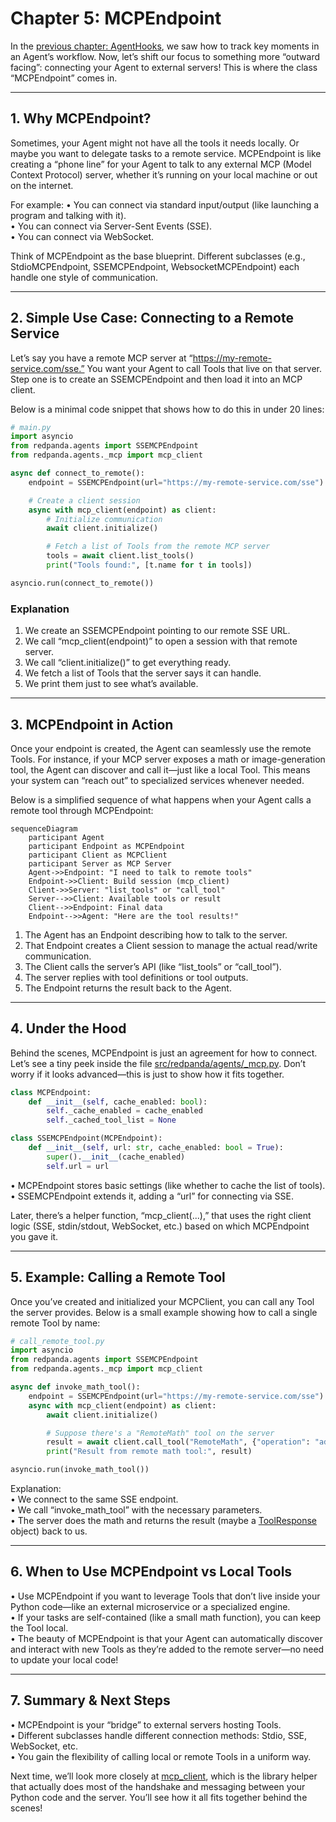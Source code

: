 # Chapter 5: MCPEndpoint

In the [previous chapter: AgentHooks](04_agenthooks_.md), we saw how to track key moments in an Agent’s workflow. Now, let’s shift our focus to something more “outward facing”: connecting your Agent to external servers! This is where the class “MCPEndpoint” comes in.

--------------------------------------------------------------------------------

## 1. Why MCPEndpoint?

Sometimes, your Agent might not have all the tools it needs locally. Or maybe you want to delegate tasks to a remote service. MCPEndpoint is like creating a “phone line” for your Agent to talk to any external MCP (Model Context Protocol) server, whether it’s running on your local machine or out on the internet.

For example:
• You can connect via standard input/output (like launching a program and talking with it).  
• You can connect via Server-Sent Events (SSE).  
• You can connect via WebSocket.  

Think of MCPEndpoint as the base blueprint. Different subclasses (e.g., StdioMCPEndpoint, SSEMCPEndpoint, WebsocketMCPEndpoint) each handle one style of communication.

--------------------------------------------------------------------------------

## 2. Simple Use Case: Connecting to a Remote Service

Let’s say you have a remote MCP server at “https://my-remote-service.com/sse.” You want your Agent to call Tools that live on that server. Step one is to create an SSEMCPEndpoint and then load it into an MCP client.

Below is a minimal code snippet that shows how to do this in under 20 lines:

```python
# main.py
import asyncio
from redpanda.agents import SSEMCPEndpoint
from redpanda.agents._mcp import mcp_client

async def connect_to_remote():
    endpoint = SSEMCPEndpoint(url="https://my-remote-service.com/sse")

    # Create a client session
    async with mcp_client(endpoint) as client:
        # Initialize communication
        await client.initialize()

        # Fetch a list of Tools from the remote MCP server
        tools = await client.list_tools()
        print("Tools found:", [t.name for t in tools])

asyncio.run(connect_to_remote())
```

### Explanation

1. We create an SSEMCPEndpoint pointing to our remote SSE URL.  
2. We call “mcp_client(endpoint)” to open a session with that remote server.  
3. We call “client.initialize()” to get everything ready.  
4. We fetch a list of Tools that the server says it can handle.  
5. We print them just to see what’s available.

--------------------------------------------------------------------------------

## 3. MCPEndpoint in Action

Once your endpoint is created, the Agent can seamlessly use the remote Tools. For instance, if your MCP server exposes a math or image-generation tool, the Agent can discover and call it—just like a local Tool. This means your system can “reach out” to specialized services whenever needed.

Below is a simplified sequence of what happens when your Agent calls a remote tool through MCPEndpoint:

```mermaid
sequenceDiagram
    participant Agent
    participant Endpoint as MCPEndpoint
    participant Client as MCPClient
    participant Server as MCP Server
    Agent->>Endpoint: "I need to talk to remote tools"
    Endpoint->>Client: Build session (mcp_client)
    Client->>Server: "list_tools" or "call_tool"
    Server-->>Client: Available tools or result
    Client-->>Endpoint: Final data
    Endpoint-->>Agent: "Here are the tool results!"
```

1. The Agent has an Endpoint describing how to talk to the server.  
2. That Endpoint creates a Client session to manage the actual read/write communication.  
3. The Client calls the server’s API (like “list_tools” or “call_tool”).  
4. The server replies with tool definitions or tool outputs.  
5. The Endpoint returns the result back to the Agent.

--------------------------------------------------------------------------------

## 4. Under the Hood

Behind the scenes, MCPEndpoint is just an agreement for how to connect. Let’s see a tiny peek inside the file [src/redpanda/agents/_mcp.py](https://github.com/redpanda-data/agent/blob/main/src/redpanda/agents/_mcp.py). Don’t worry if it looks advanced—this is just to show how it fits together.

```python
class MCPEndpoint:
    def __init__(self, cache_enabled: bool):
        self._cache_enabled = cache_enabled
        self._cached_tool_list = None

class SSEMCPEndpoint(MCPEndpoint):
    def __init__(self, url: str, cache_enabled: bool = True):
        super().__init__(cache_enabled)
        self.url = url
```

• MCPEndpoint stores basic settings (like whether to cache the list of tools).  
• SSEMCPEndpoint extends it, adding a “url” for connecting via SSE.

Later, there’s a helper function, “mcp_client(...),” that uses the right client logic (SSE, stdin/stdout, WebSocket, etc.) based on which MCPEndpoint you gave it.

--------------------------------------------------------------------------------

## 5. Example: Calling a Remote Tool

Once you’ve created and initialized your MCPClient, you can call any Tool the server provides. Below is a small example showing how to call a single remote Tool by name:

```python
# call_remote_tool.py
import asyncio
from redpanda.agents import SSEMCPEndpoint
from redpanda.agents._mcp import mcp_client

async def invoke_math_tool():
    endpoint = SSEMCPEndpoint(url="https://my-remote-service.com/sse")
    async with mcp_client(endpoint) as client:
        await client.initialize()

        # Suppose there's a "RemoteMath" tool on the server
        result = await client.call_tool("RemoteMath", {"operation": "add", "numbers": [2, 5]})
        print("Result from remote math tool:", result)

asyncio.run(invoke_math_tool())
```

Explanation:  
• We connect to the same SSE endpoint.  
• We call “invoke_math_tool” with the necessary parameters.  
• The server does the math and returns the result (maybe a [ToolResponse](03_toolresponse_.md) object) back to us.

--------------------------------------------------------------------------------

## 6. When to Use MCPEndpoint vs Local Tools

• Use MCPEndpoint if you want to leverage Tools that don’t live inside your Python code—like an external microservice or a specialized engine.  
• If your tasks are self-contained (like a small math function), you can keep the Tool local.  
• The beauty of MCPEndpoint is that your Agent can automatically discover and interact with new Tools as they’re added to the remote server—no need to update your local code!

--------------------------------------------------------------------------------

## 7. Summary & Next Steps

• MCPEndpoint is your “bridge” to external servers hosting Tools.  
• Different subclasses handle different connection methods: Stdio, SSE, WebSocket, etc.  
• You gain the flexibility of calling local or remote Tools in a uniform way.

Next time, we’ll look more closely at [mcp_client](07_mcp_client_.md), which is the library helper that actually does most of the handshake and messaging between your Python code and the server. You’ll see how it all fits together behind the scenes!
